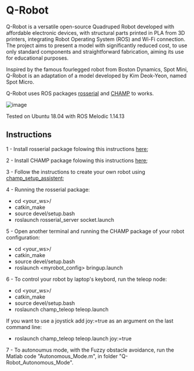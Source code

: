 # Q-Robot

Q-Robot is a versatile open-source Quadruped Robot developed with affordable electronic devices, with structural parts printed in PLA from 3D printers, integrating Robot Operating System (ROS) and Wi-Fi connection. The project aims to present a model with significantly reduced cost, to use only standard components and straightforward fabrication, aiming its use for educational purposes.

Inspired by the famous fourlegged robot from Boston Dynamics, Spot Mini, Q-Robot is an adaptation of a model developed by Kim Deok-Yeon, named Spot Micro.

Q-Robot uses ROS packages [rosserial](http://wiki.ros.org/rosserial) and [CHAMP](https://github.com/chvmp/champ#champ-) to works.

![image](https://user-images.githubusercontent.com/70664574/177605353-7f97da58-9b27-49bd-bea6-c06beedf7953.png)

Tested on Ubuntu 18.04 with ROS Melodic 1.14.13

## Instructions

1 - Install rosserial package folowing this instructions [here](http://wiki.ros.org/rosserial);

2 - Install CHAMP package folowing this instructions [here](https://github.com/chvmp/champ#champ-);

3 - Follow the instructions to create your own robot using [champ_setup_assistent](https://github.com/chvmp/champ_setup_assistant);

4 - Running the rosserial package:

* cd <your_ws>/
* catkin_make
* source devel/setup.bash
* roslaunch rosserial_server socket.launch

5 - Open another terminal and running the CHAMP package of your robot configuration:

* cd <your_ws>/
* catkin_make
* source devel/setup.bash
* roslaunch <myrobot_config> bringup.launch

6 - To control your robot by laptop's keybord, run the teleop node:

* cd <your_ws>/
* catkin_make
* source devel/setup.bash
* roslaunch champ_teleop teleop.launch

If you want to use a joystick add joy:=true as an argument on the last command line:

* roslaunch champ_teleop teleop.launch joy:=true

7 - To autonoumus mode, with the Fuzzy obstacle avoidance, run the Matlab code "Autonomous_Mode.m", in folder "Q-Robot_Autonomous_Mode".
